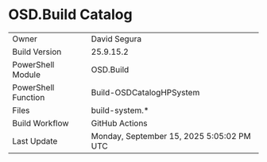 ﻿# OSD.Build Catalog

| | |
|-|-|
| Owner | David Segura |
| Build Version | 25.9.15.2 |
| PowerShell Module | OSD.Build |
| PowerShell Function | Build-OSDCatalogHPSystem |
| Files | build-system.* |
| Build Workflow | GitHub Actions |
| Last Update | Monday, September 15, 2025 5:05:02 PM UTC |
